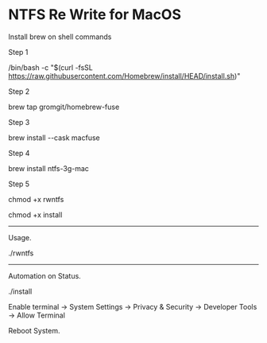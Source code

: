 # NTFS Re Write for MacOS

Install brew on shell commands

Step 1

/bin/bash -c "$(curl -fsSL https://raw.githubusercontent.com/Homebrew/install/HEAD/install.sh)"


Step 2

brew tap gromgit/homebrew-fuse


Step 3

brew install --cask macfuse


Step 4

brew install ntfs-3g-mac 


Step 5

chmod +x rwntfs

chmod +x install

-----------------------------------------

Usage.

./rwntfs


-----------------------------------------

Automation on Status.

./install

Enable terminal 
-> System Settings
  -> Privacy & Security
     -> Developer Tools
     -> Allow Terminal

Reboot System.
